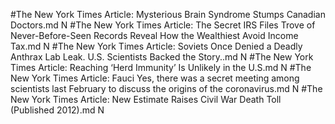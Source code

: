 #The New York Times
Article: Mysterious Brain Syndrome Stumps Canadian Doctors.md N
#The New York Times
Article: The Secret IRS Files Trove of Never-Before-Seen Records Reveal How the Wealthiest Avoid Income Tax.md N
#The New York Times
Article: Soviets Once Denied a Deadly Anthrax Lab Leak. U.S. Scientists Backed the Story..md N
#The New York Times
Article: Reaching ‘Herd Immunity’ Is Unlikely in the U.S.md N
#The New York Times
Article: Fauci Yes, there was a secret meeting among scientists last February to discuss the origins of the coronavirus.md N
#The New York Times
Article: New Estimate Raises Civil War Death Toll (Published 2012).md N
